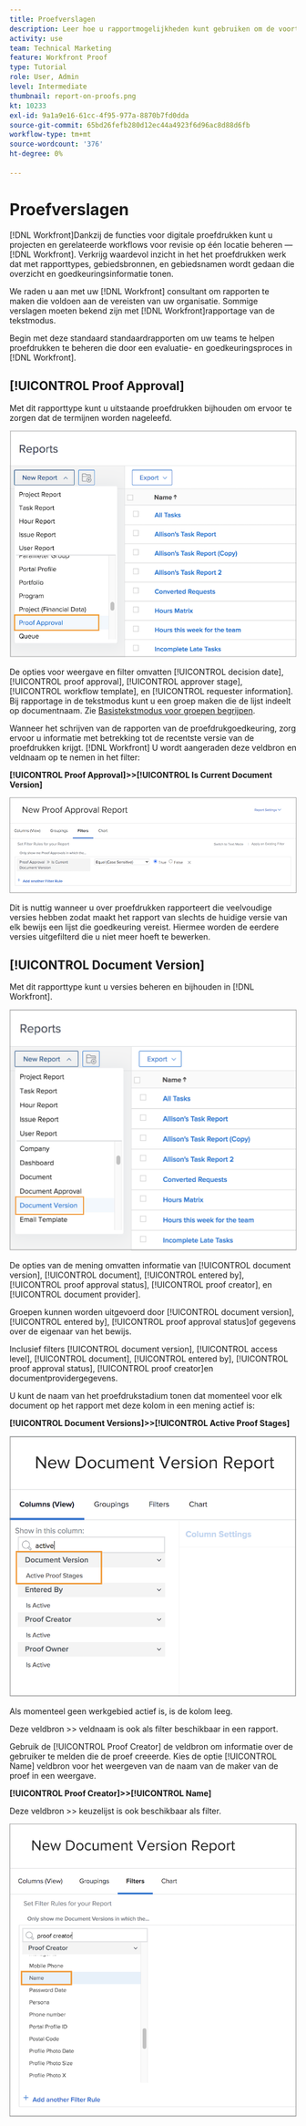 ```yaml
---
title: Proefverslagen
description: Leer hoe u rapportmogelijkheden kunt gebruiken om de voortgang van proefdrukken te beheren.
activity: use
team: Technical Marketing
feature: Workfront Proof
type: Tutorial
role: User, Admin
level: Intermediate
thumbnail: report-on-proofs.png
kt: 10233
exl-id: 9a1a9e16-61cc-4f95-977a-8870b7fd0dda
source-git-commit: 65bd26fefb280d12ec44a4923f6d96ac8d88d6fb
workflow-type: tm+mt
source-wordcount: '376'
ht-degree: 0%

---
```


# Proefverslagen

[!DNL Workfront]Dankzij de functies voor digitale proefdrukken kunt u projecten en gerelateerde workflows voor revisie op één locatie beheren — [!DNL Workfront]. Verkrijg waardevol inzicht in het het proefdrukken werk dat met rapporttypes, gebiedsbronnen, en gebiedsnamen wordt gedaan die overzicht en goedkeuringsinformatie tonen.

We raden u aan met uw [!DNL Workfront] consultant om rapporten te maken die voldoen aan de vereisten van uw organisatie. Sommige verslagen moeten bekend zijn met [!DNL Workfront]rapportage van de tekstmodus.

Begin met deze standaard standaardrapporten om uw teams te helpen proefdrukken te beheren die door een evaluatie- en goedkeuringsproces in [!DNL Workfront].

## [!UICONTROL Proof Approval]

Met dit rapporttype kunt u uitstaande proefdrukken bijhouden om ervoor te zorgen dat de termijnen worden nageleefd.

![Selecteren [!UICONTROL Proof Approval] van de [!UICONTROL New Report] vervolgkeuzemenu](assets/proof-system-setups-proof-approval-report.png)

De opties voor weergave en filter omvatten [!UICONTROL decision date], [!UICONTROL proof approval], [!UICONTROL approver stage], [!UICONTROL workflow template], en [!UICONTROL requester information]. Bij rapportage in de tekstmodus kunt u een groep maken die de lijst indeelt op documentnaam. Zie [Basistekstmodus voor groepen begrijpen](https://experienceleague.adobe.com/docs/workfront-learn/tutorials-workfront/reporting/intermediate-reporting/basic-text-mode-for-groupings.html?lang=en).

Wanneer het schrijven van de rapporten van de proefdrukgoedkeuring, zorg ervoor u informatie met betrekking tot de recentste versie van de proefdrukken krijgt. [!DNL Workfront] U wordt aangeraden deze veldbron en veldnaam op te nemen in het filter:

**[!UICONTROL Proof Approval]>>[!UICONTROL Is Current Document Version]**

![Tabblad Filters in rapportbuilder](assets/proof-system-setups-proof-approval-report-is-current-version.png)

Dit is nuttig wanneer u over proefdrukken rapporteert die veelvoudige versies hebben zodat maakt het rapport van slechts de huidige versie van elk bewijs een lijst die goedkeuring vereist. Hiermee worden de eerdere versies uitgefilterd die u niet meer hoeft te bewerken.

## [!UICONTROL Document Version]

Met dit rapporttype kunt u versies beheren en bijhouden in [!DNL Workfront].

![Selecteren [!UICONTROL Document Version] van de [!UICONTROL New Report] vervolgkeuzemenu](assets/proof-system-setups-document-version-report.png)

De opties van de mening omvatten informatie van [!UICONTROL document version], [!UICONTROL document], [!UICONTROL entered by], [!UICONTROL proof approval status], [!UICONTROL proof creator], en [!UICONTROL document provider].

Groepen kunnen worden uitgevoerd door [!UICONTROL document version], [!UICONTROL entered by], [!UICONTROL proof approval status]of gegevens over de eigenaar van het bewijs.

Inclusief filters [!UICONTROL document version], [!UICONTROL access level], [!UICONTROL document], [!UICONTROL entered by], [!UICONTROL proof approval status], [!UICONTROL proof creator]en documentprovidergegevens.

U kunt de naam van het proefdrukstadium tonen dat momenteel voor elk document op het rapport met deze kolom in een mening actief is:

**[!UICONTROL Document Versions]>>[!UICONTROL Active Proof Stages]**

![Tabblad Filters in rapportbuilder](assets/proof-system-setups-active-proof-stages.png)

Als momenteel geen werkgebied actief is, is de kolom leeg.

Deze veldbron >> veldnaam is ook als filter beschikbaar in een rapport.

Gebruik de [!UICONTROL Proof Creator] de veldbron om informatie over de gebruiker te melden die de proef creeerde. Kies de optie [!UICONTROL Name] veldbron voor het weergeven van de naam van de maker van de proef in een weergave.

**[!UICONTROL Proof Creator]>>[!UICONTROL Name]**

Deze veldbron >> keuzelijst is ook beschikbaar als filter.

![Tabblad Filters in rapportbuilder](assets/proof-system-setups-proof-creator-name.png)

<!--
Learn More Icon
Learn how to create reports in [!DNL Workfront] with the Report Creation class.
Access to proofing functionality
-->

